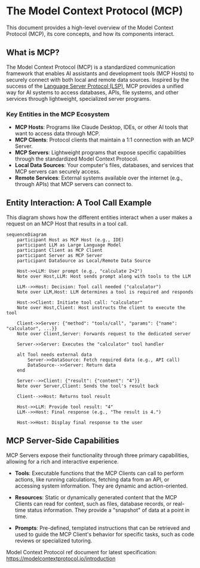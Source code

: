 # The Model Context Protocol (MCP)

This document provides a high-level overview of the Model Context Protocol (MCP), its core concepts, and how its components interact.

## What is MCP?

The Model Context Protocol (MCP) is a standardized communication framework that enables AI assistants and development tools (MCP Hosts) to securely connect with both local and remote data sources. Inspired by the success of the [Language Server Protocol (LSP)](https://microsoft.github.io/language-server-protocol/), MCP provides a unified way for AI systems to access databases, APIs, file systems, and other services through lightweight, specialized server programs.

### Key Entities in the MCP Ecosystem

*   **MCP Hosts**: Programs like Claude Desktop, IDEs, or other AI tools that want to access data through MCP.
*   **MCP Clients**: Protocol clients that maintain a 1:1 connection with an MCP Server.
*   **MCP Servers**: Lightweight programs that expose specific capabilities through the standardized Model Context Protocol.
*   **Local Data Sources**: Your computer's files, databases, and services that MCP servers can securely access.
*   **Remote Services**: External systems available over the internet (e.g., through APIs) that MCP servers can connect to.

## Entity Interaction: A Tool Call Example

This diagram shows how the different entities interact when a user makes a request on an MCP Host that results in a tool call.

```mermaid
sequenceDiagram
    participant Host as MCP Host (e.g., IDE)
    participant LLM as Large Language Model
    participant Client as MCP Client
    participant Server as MCP Server
    participant DataSource as Local/Remote Data Source

    Host->>LLM: User prompt (e.g., "calculate 2+2")
    Note over Host,LLM: Host sends prompt along with tools to the LLM

    LLM-->>Host: Decision: Tool call needed ("calculator")
    Note over LLM,Host: LLM determines a tool is required and responds

    Host->>Client: Initiate tool call: "calculator"
    Note over Host,Client: Host instructs the client to execute the tool
    
    Client->>Server: {"method": "tools/call", "params": {"name": "calculator", ...}}
    Note over Client,Server: Forwards request to the dedicated server
    
    Server->>Server: Executes the "calculator" tool handler
    
    alt Tool needs external data
        Server->>DataSource: Fetch required data (e.g., API call)
        DataSource-->>Server: Return data
    end
    
    Server-->>Client: {"result": {"content": "4"}}
    Note over Server,Client: Sends the tool's result back
    
    Client-->>Host: Returns tool result
    
    Host->>LLM: Provide tool result: "4"
    LLM-->>Host: Final response (e.g., "The result is 4.")

    Host->>Host: Display final response to the user
```

## MCP Server-Side Capabilities

MCP Servers expose their functionality through three primary capabilities, allowing for a rich and interactive experience.

*   **Tools**: Executable functions that the MCP Clients can call to perform actions, like running calculations, fetching data from an API, or accessing system information. They are dynamic and action-oriented.

*   **Resources**: Static or dynamically generated content that the MCP Clients can read for context, such as files, database records, or real-time status information. They provide a "snapshot" of data at a point in time.

*   **Prompts**: Pre-defined, templated instructions that can be retrieved and used to guide the MCP Client's behavior for specific tasks, such as code reviews or specialized tutoring. 

Model Context Protocol ref document for latest specification: 
https://modelcontextprotocol.io/introduction
